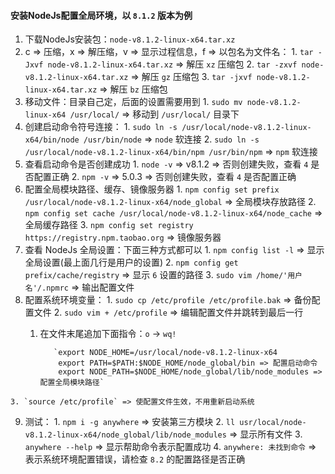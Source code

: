 #### 安装NodeJs配置全局环境，以 `8.1.2` 版本为例
  1. 下载NodeJs安装包：`node-v8.1.2-linux-x64.tar.xz` 
  2. c => 压缩，x => 解压缩，v => 显示过程信息，f => 以包名为文件名：
    1. `tar -Jxvf node-v8.1.2-linux-x64.tar.xz` => 解压 `xz` 压缩包
    2. `tar -zxvf node-v8.1.2-linux-x64.tar.xz` => 解压 `gz` 压缩包
    3. `tar -jxvf node-v8.1.2-linux-x64.tar.xz` => 解压 `bz` 压缩包
  3. 移动文件：目录自己定，后面的设置需要用到
    1. `sudo mv node-v8.1.2-linux-x64 /usr/local/` => 移动到 `/usr/local/` 目录下
  4. 创建启动命令符号连接：
    1. `sudo ln -s /usr/local/node-v8.1.2-linux-x64/bin/node /usr/bin/node` => `node` 软连接 
    2. `sudo ln -s /usr/local/node-v8.1.2-linux-x64/bin/npm /usr/bin/npm` => `npm` 软连接
  5. 查看启动命令是否创建成功 
    1. `node -v` => v8.1.2 => 否则创建失败，查看 `4` 是否配置正确 
    2. `npm -v` => 5.0.3 => 否则创建失败，查看 `4` 是否配置正确 
  6. 配置全局模块路径、缓存、镜像服务器
    1. `npm config set prefix /usr/local/node-v8.1.2-linux-x64/node_global` => 全局模块存放路径
    2. `npm config set cache /usr/local/node-v8.1.2-linux-x64/node_cache` => 全局缓存路径
    3. `npm config set registry https://registry.npm.taobao.org` => 镜像服务器
  7. 查看 NodeJs 全局设置：下面三种方式都可以
    1. `npm config list -l` => 显示全局设置(最上面几行是用户的设置)
    2. `npm config get prefix/cache/registry` => 显示 `6` 设置的路径
    3. `sudo vim /home/'用户名'/.npmrc` => 输出配置文件
  8. 配置系统环境变量：
    1. `sudo cp /etc/profile /etc/profile.bak` => 备份配置文件
    2. `sudo vim + /etc/profile` => 编辑配置文件并跳转到最后一行
      1. 在文件末尾追加下面指令：`o` -> `wq!`
        
                `export NODE_HOME=/usr/local/node-v8.1.2-linux-x64
                 export PATH=$PATH:$NODE_HOME/node_global/bin => 配置启动命令
                 export NODE_PATH=$NODE_HOME/node_global/lib/node_modules =>配置全局模块路径`
    3. `source /etc/profile` => 使配置文件生效，不用重新启动系统
  9. 测试：
    1. `npm i -g anywhere` => 安装第三方模块
    2. `ll usr/local/node-v8.1.2-linux-x64/node_global/lib/node_modules` => 显示所有文件
    3. `anywhere --help` => 显示帮助命令表示配置成功
    4. `anywhere: 未找到命令` => 表示系统环境配置错误，请检查 `8.2` 的配置路径是否正确
  
